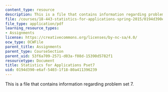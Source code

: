 ```yaml
---
content_type: resource
description: This is a file that contains information regarding problem set 7.
file: /courses/18-443-statistics-for-applications-spring-2015/0194d390e6af54031f1880a411396239_MIT18_443S15_Pset7.pdf
file_type: application/pdf
learning_resource_types:
- Assignments
license: https://creativecommons.org/licenses/by-nc-sa/4.0/
ocw_type: OCWFile
parent_title: Assignments
parent_type: CourseSection
parent_uid: 53f6a709-2571-d03a-f08d-15390d5782f1
resourcetype: Document
title: Statistics for Applications Pset7
uid: 0194d390-e6af-5403-1f18-80a411396239
---
```

This is a file that contains information regarding problem set 7.